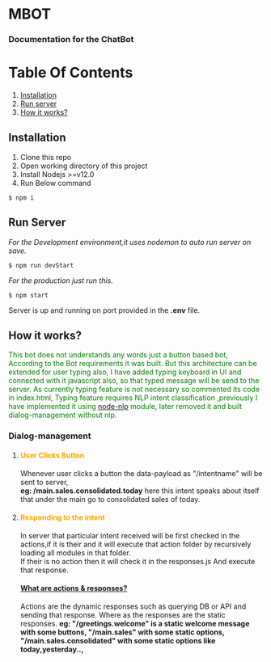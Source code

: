 # MBOT

### Documentation for the ChatBot

# Table Of Contents

1. [Installation](#installation)
2. [Run server](#run-server)
3. [How it works?](#how-it-works)

## Installation

1. Clone this repo
2. Open working directory of this project
3. Install Nodejs >=v12.0
4. Run Below command

```
$ npm i
```

## Run Server

_For the Development environment,it uses nodemon to auto run server on save._

```
$ npm run devStart
```

_For the production just run this._

```
$ npm start
```

Server is up and running on port provided in the **.env** file.

## How it works?
<p style="color:green">This bot does not understands any words just a button based bot,
According to the Bot requirements it was built.
But this architecture can be extended for user typing also,
I have added typing keyboard in UI and connected with it javascript also, so that typed message will be send to the server.
As currently typing feature is not necessary so commented its code in index.html,
Typing feature requires NLP intent classification ,previously I have implemented it using  
<a href="https://www.npmjs.com/package/node-nlp">node-nlp</a> module, later removed it and built dialog-management without nlp.
</p>
<h3>Dialog-management</h3>
<p style="color:black;font-size:1.15rem;">
<ol>
<li>
<h4 style="color:orange">User Clicks Button</h4>
<p>Whenever user clicks a button the data-payload as "/intentname" will be sent to server,<br>
<strong>eg: /main.sales.consolidated.today</strong> here this intent speaks about itself that under the main go to consolidated sales of today.
</p>
</li>

<li>
<h4 style="color:orange">Responding to the intent</h4>
<p>In server that particular intent received will be first checked in the actions,if it is their and it will execute that action folder by recursively loading all modules in that folder.<br>
If their is no action then it will check it in the responses.js
And execute that response.
<h4><u>What are actions & responses?</u></h4>
Actions are the dynamic responses such as querying DB or API and sending that response.
Where as the responses are the static responses.
<strong>eg: "/greetings.welcome" is a static welcome message with some buttons,
"/main.sales" with some static options,
"/main.sales.consolidated" with some static options like today,yesterday..,</strong>
</p>
</li>
</ol>
</p>

